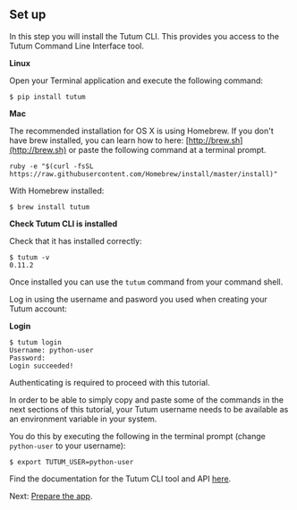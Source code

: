 ## Set up

In this step you will install the Tutum CLI. This provides you access to the Tutum Command Line Interface tool.

**Linux**

Open your Terminal application and execute the following command:

```
$ pip install tutum
```

**Mac**

The recommended installation for OS X is using Homebrew. If you don't have brew installed, you can learn how to here: [http://brew.sh](http://brew.sh) or paste the following command at a terminal prompt.

```
ruby -e "$(curl -fsSL https://raw.githubusercontent.com/Homebrew/install/master/install)"
```

With Homebrew installed:

```
$ brew install tutum
```

**Check Tutum CLI is installed**

Check that it has installed correctly:

```
$ tutum -v
0.11.2
```
Once installed you can use the `tutum` command from your command shell.

Log in using the username and pasword you used when creating your Tutum account:

**Login**

```
$ tutum login
Username: python-user
Password:
Login succeeded!
```

Authenticating is required to proceed with this tutorial.

In order to be able to simply copy and paste some of the commands in the next sections of this tutorial, your Tutum username needs to be available as an environment variable in your system. 

You do this by executing the following in the terminal prompt (change `python-user` to your username):

```
$ export TUTUM_USER=python-user
```
Find the documentation for the Tutum CLI tool and API [here](https://docs.tutum.co/v2/api/?shell).

Next: [Prepare the app](https://tutum.freshdesk.com/support/solutions/articles/5000539696).
